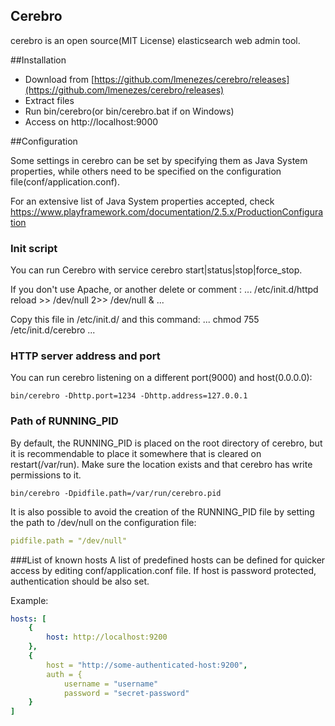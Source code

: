Cerebro
------------

cerebro is an open source(MIT License) elasticsearch web admin tool.

##Installation
- Download from [https://github.com/lmenezes/cerebro/releases](https://github.com/lmenezes/cerebro/releases)
- Extract files
- Run bin/cerebro(or bin/cerebro.bat if on Windows)
- Access on http://localhost:9000

##Configuration

Some settings in cerebro can be set by specifying them as Java System properties, while others need to be specified on the configuration file(conf/application.conf).

For an extensive list of Java System properties accepted, check https://www.playframework.com/documentation/2.5.x/ProductionConfiguration

### Init script

You can run Cerebro with service cerebro start|status|stop|force_stop.

If you don't use Apache, or another delete or comment :
...
/etc/init.d/httpd reload >> /dev/null 2>> /dev/null & 
...

Copy this file in /etc/init.d/ and this command:
...
chmod 755 /etc/init.d/cerebro
...

### HTTP server address and port
You can run cerebro listening on a different port(9000) and host(0.0.0.0):
```
bin/cerebro -Dhttp.port=1234 -Dhttp.address=127.0.0.1
```

### Path of RUNNING_PID
By default, the RUNNING_PID is placed on the root directory of cerebro, but it is recommendable to place it somewhere that is cleared on restart(/var/run). Make sure the location exists and that cerebro has write permissions to it.

```
bin/cerebro -Dpidfile.path=/var/run/cerebro.pid
```

It is also possible to avoid the creation of the RUNNING_PID file by setting the path to /dev/null on the configuration file:

```yaml
pidfile.path = "/dev/null"
```

###List of known hosts
A list of predefined hosts can be defined for quicker access by editing conf/application.conf file. If host is password protected, authentication should be also set.

Example:

```yaml
hosts: [
	{
		host: http://localhost:9200
	},
	{
    	host = "http://some-authenticated-host:9200",
  		auth = {
       		username = "username"
			password = "secret-password"
	}
]
```
